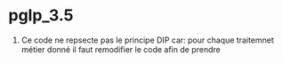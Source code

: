# pglp_3.5

1) Ce code ne repsecte pas le principe DIP car:
pour chaque traitemnet métier donné il faut remodifier le code afin de prendre

